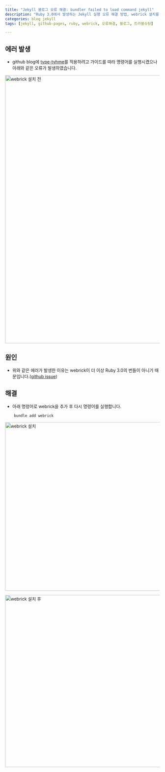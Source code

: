 ```yaml
---
title: "Jekyll 블로그 오류 해결: bundler failed to load command jekyll"
description: "Ruby 3.0에서 발생하는 Jekyll 실행 오류 해결 방법, webrick 설치를 통한 GitHub Pages 블로그 문제 해결 과정"
categories: blog jekyll
tags: [jekyll, github-pages, ruby, webrick, 오류해결, 블로그, 트러블슈팅]

---
```



## 에러 발생 

- github blog에 [type-tyhme](https://github.com/rohanchandra/type-theme)를 적용하려고 가이드를 따라 명령어를 실행시켰으나 아래와 같은 오류가 발생하였습니다.

<img width="869" alt="webrick 설치 전" src="https://github.com/JeonJe/Algorithm/assets/43032391/58ee4b25-497a-425c-8db3-d7467bd811df">


## 원인 
- 위와 같은 에러가 발생한 이유는 webrick이 더 이상 Ruby 3.0의 번들이 아니기 때문입니다.([github issue](https://github.com/jekyll/jekyll/issues/8523))

## 해결 
- 아래 명령어로 webrick을 추가 후 다시 명령어를 실행합니다.
```
    bundle add webrick
```

<cneter><img width="546" alt="webrick 설치" src="https://github.com/JeonJe/Algorithm/assets/43032391/53cdb474-f703-4b13-99ca-605bedd18031"></cneter>

 <img width="558" alt="webrick 설치 후 " src="https://github.com/JeonJe/Algorithm/assets/43032391/214c58e8-204a-4656-9d9b-58baf2475fbe">

